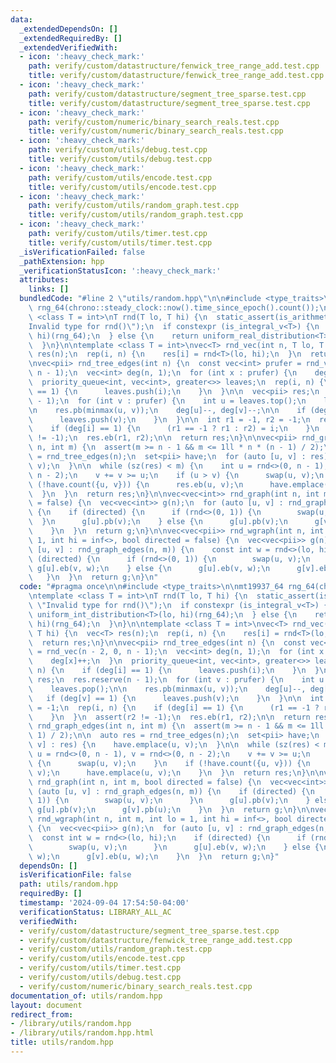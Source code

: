 ```yaml
---
data:
  _extendedDependsOn: []
  _extendedRequiredBy: []
  _extendedVerifiedWith:
  - icon: ':heavy_check_mark:'
    path: verify/custom/datastructure/fenwick_tree_range_add.test.cpp
    title: verify/custom/datastructure/fenwick_tree_range_add.test.cpp
  - icon: ':heavy_check_mark:'
    path: verify/custom/datastructure/segment_tree_sparse.test.cpp
    title: verify/custom/datastructure/segment_tree_sparse.test.cpp
  - icon: ':heavy_check_mark:'
    path: verify/custom/numeric/binary_search_reals.test.cpp
    title: verify/custom/numeric/binary_search_reals.test.cpp
  - icon: ':heavy_check_mark:'
    path: verify/custom/utils/debug.test.cpp
    title: verify/custom/utils/debug.test.cpp
  - icon: ':heavy_check_mark:'
    path: verify/custom/utils/encode.test.cpp
    title: verify/custom/utils/encode.test.cpp
  - icon: ':heavy_check_mark:'
    path: verify/custom/utils/random_graph.test.cpp
    title: verify/custom/utils/random_graph.test.cpp
  - icon: ':heavy_check_mark:'
    path: verify/custom/utils/timer.test.cpp
    title: verify/custom/utils/timer.test.cpp
  _isVerificationFailed: false
  _pathExtension: hpp
  _verificationStatusIcon: ':heavy_check_mark:'
  attributes:
    links: []
  bundledCode: "#line 2 \"utils/random.hpp\"\n\n#include <type_traits>\n\nmt19937_64\
    \ rng_64(chrono::steady_clock::now().time_since_epoch().count());\n\ntemplate\
    \ <class T = int>\nT rnd(T lo, T hi) {\n  static_assert(is_arithmetic_v<T>, \"\
    Invalid type for rnd()\");\n  if constexpr (is_integral_v<T>) {\n    return uniform_int_distribution<T>(lo,\
    \ hi)(rng_64);\n  } else {\n    return uniform_real_distribution<T>(lo, hi)(rng_64);\n\
    \  }\n}\n\ntemplate <class T = int>\nvec<T> rnd_vec(int n, T lo, T hi) {\n  vec<T>\
    \ res(n);\n  rep(i, n) {\n    res[i] = rnd<T>(lo, hi);\n  }\n  return res;\n}\n\
    \nvec<pii> rnd_tree_edges(int n) {\n  const vec<int> prufer = rnd_vec(n - 2, 0,\
    \ n - 1);\n  vec<int> deg(n, 1);\n  for (int x : prufer) {\n    deg[x]++;\n  }\n\
    \  priority_queue<int, vec<int>, greater<>> leaves;\n  rep(i, n) {\n    if (deg[i]\
    \ == 1) {\n      leaves.push(i);\n    }\n  }\n\n  vec<pii> res;\n  res.reserve(n\
    \ - 1);\n  for (int v : prufer) {\n    int u = leaves.top();\n    leaves.pop();\n\
    \n    res.pb(minmax(u, v));\n    deg[u]--, deg[v]--;\n\n    if (deg[v] == 1) {\n\
    \      leaves.push(v);\n    }\n  }\n\n  int r1 = -1, r2 = -1;\n  rep(i, n) {\n\
    \    if (deg[i] == 1) {\n      (r1 == -1 ? r1 : r2) = i;\n    }\n  }\n  assert(r2\
    \ != -1);\n  res.eb(r1, r2);\n\n  return res;\n}\n\nvec<pii> rnd_graph_edges(int\
    \ n, int m) {\n  assert(m >= n - 1 && m <= 1ll * n * (n - 1) / 2);\n\n  auto res\
    \ = rnd_tree_edges(n);\n  set<pii> have;\n  for (auto [u, v] : res) {\n    have.emplace(u,\
    \ v);\n  }\n\n  while (sz(res) < m) {\n    int u = rnd<>(0, n - 1), v = rnd<>(0,\
    \ n - 2);\n    v += v >= u;\n    if (u > v) {\n      swap(u, v);\n    }\n    if\
    \ (!have.count({u, v})) {\n      res.eb(u, v);\n      have.emplace(u, v);\n  \
    \  }\n  }\n  return res;\n}\n\nvec<vec<int>> rnd_graph(int n, int m, bool directed\
    \ = false) {\n  vec<vec<int>> g(n);\n  for (auto [u, v] : rnd_graph_edges(n, m))\
    \ {\n    if (directed) {\n      if (rnd<>(0, 1)) {\n        swap(u, v);\n    \
    \  }\n      g[u].pb(v);\n    } else {\n      g[u].pb(v);\n      g[v].pb(u);\n\
    \    }\n  }\n  return g;\n}\n\nvec<vec<pii>> rnd_wgraph(int n, int m, int lo =\
    \ 1, int hi = inf<>, bool directed = false) {\n  vec<vec<pii>> g(n);\n  for (auto\
    \ [u, v] : rnd_graph_edges(n, m)) {\n    const int w = rnd<>(lo, hi);\n    if\
    \ (directed) {\n      if (rnd<>(0, 1)) {\n        swap(u, v);\n      }\n     \
    \ g[u].eb(v, w);\n    } else {\n      g[u].eb(v, w);\n      g[v].eb(u, w);\n \
    \   }\n  }\n  return g;\n}\n"
  code: "#pragma once\n\n#include <type_traits>\n\nmt19937_64 rng_64(chrono::steady_clock::now().time_since_epoch().count());\n\
    \ntemplate <class T = int>\nT rnd(T lo, T hi) {\n  static_assert(is_arithmetic_v<T>,\
    \ \"Invalid type for rnd()\");\n  if constexpr (is_integral_v<T>) {\n    return\
    \ uniform_int_distribution<T>(lo, hi)(rng_64);\n  } else {\n    return uniform_real_distribution<T>(lo,\
    \ hi)(rng_64);\n  }\n}\n\ntemplate <class T = int>\nvec<T> rnd_vec(int n, T lo,\
    \ T hi) {\n  vec<T> res(n);\n  rep(i, n) {\n    res[i] = rnd<T>(lo, hi);\n  }\n\
    \  return res;\n}\n\nvec<pii> rnd_tree_edges(int n) {\n  const vec<int> prufer\
    \ = rnd_vec(n - 2, 0, n - 1);\n  vec<int> deg(n, 1);\n  for (int x : prufer) {\n\
    \    deg[x]++;\n  }\n  priority_queue<int, vec<int>, greater<>> leaves;\n  rep(i,\
    \ n) {\n    if (deg[i] == 1) {\n      leaves.push(i);\n    }\n  }\n\n  vec<pii>\
    \ res;\n  res.reserve(n - 1);\n  for (int v : prufer) {\n    int u = leaves.top();\n\
    \    leaves.pop();\n\n    res.pb(minmax(u, v));\n    deg[u]--, deg[v]--;\n\n \
    \   if (deg[v] == 1) {\n      leaves.push(v);\n    }\n  }\n\n  int r1 = -1, r2\
    \ = -1;\n  rep(i, n) {\n    if (deg[i] == 1) {\n      (r1 == -1 ? r1 : r2) = i;\n\
    \    }\n  }\n  assert(r2 != -1);\n  res.eb(r1, r2);\n\n  return res;\n}\n\nvec<pii>\
    \ rnd_graph_edges(int n, int m) {\n  assert(m >= n - 1 && m <= 1ll * n * (n -\
    \ 1) / 2);\n\n  auto res = rnd_tree_edges(n);\n  set<pii> have;\n  for (auto [u,\
    \ v] : res) {\n    have.emplace(u, v);\n  }\n\n  while (sz(res) < m) {\n    int\
    \ u = rnd<>(0, n - 1), v = rnd<>(0, n - 2);\n    v += v >= u;\n    if (u > v)\
    \ {\n      swap(u, v);\n    }\n    if (!have.count({u, v})) {\n      res.eb(u,\
    \ v);\n      have.emplace(u, v);\n    }\n  }\n  return res;\n}\n\nvec<vec<int>>\
    \ rnd_graph(int n, int m, bool directed = false) {\n  vec<vec<int>> g(n);\n  for\
    \ (auto [u, v] : rnd_graph_edges(n, m)) {\n    if (directed) {\n      if (rnd<>(0,\
    \ 1)) {\n        swap(u, v);\n      }\n      g[u].pb(v);\n    } else {\n     \
    \ g[u].pb(v);\n      g[v].pb(u);\n    }\n  }\n  return g;\n}\n\nvec<vec<pii>>\
    \ rnd_wgraph(int n, int m, int lo = 1, int hi = inf<>, bool directed = false)\
    \ {\n  vec<vec<pii>> g(n);\n  for (auto [u, v] : rnd_graph_edges(n, m)) {\n  \
    \  const int w = rnd<>(lo, hi);\n    if (directed) {\n      if (rnd<>(0, 1)) {\n\
    \        swap(u, v);\n      }\n      g[u].eb(v, w);\n    } else {\n      g[u].eb(v,\
    \ w);\n      g[v].eb(u, w);\n    }\n  }\n  return g;\n}"
  dependsOn: []
  isVerificationFile: false
  path: utils/random.hpp
  requiredBy: []
  timestamp: '2024-09-04 17:54:50-04:00'
  verificationStatus: LIBRARY_ALL_AC
  verifiedWith:
  - verify/custom/datastructure/segment_tree_sparse.test.cpp
  - verify/custom/datastructure/fenwick_tree_range_add.test.cpp
  - verify/custom/utils/random_graph.test.cpp
  - verify/custom/utils/encode.test.cpp
  - verify/custom/utils/timer.test.cpp
  - verify/custom/utils/debug.test.cpp
  - verify/custom/numeric/binary_search_reals.test.cpp
documentation_of: utils/random.hpp
layout: document
redirect_from:
- /library/utils/random.hpp
- /library/utils/random.hpp.html
title: utils/random.hpp
---
```

